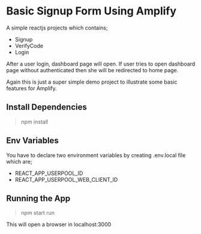 # Basic Signup Form Using Amplify
A simple reactjs projects which contains;
- Signup
- VerifyCode
- Login

After a user login, dashboard page will open. If user tries to open dashboard page without authenticated then she will be
redirected to home page.

Again this is just a super simple demo project to illustrate some basic features for Amplify.

## Install Dependencies
> npm install

## Env Variables
You have to declare two environment variables by creating .env.local file which are;
- REACT_APP_USERPOOL_ID
- REACT_APP_USERPOOL_WEB_CLIENT_ID

## Running the App
> npm start run

This will open a browser in localhost:3000

